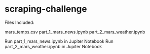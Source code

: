 # scraping-challenge

Files Included:

mars_temps.csv
part_1_mars_news.ipynb
part_2_mars_weather.ipynb

Run part_1_mars_news.ipynb in Jupiter Notebook
Run part_2_mars_weather.ipynb in Jupiter Notebook